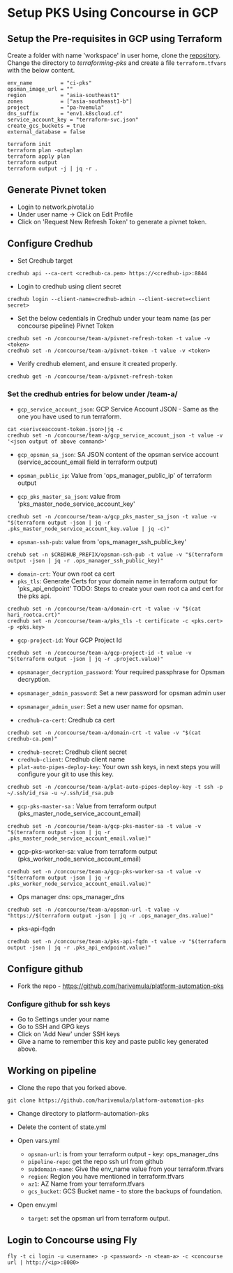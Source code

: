 

# Setup PKS Using Concourse in GCP


## Setup the Pre-requisites in GCP using Terraform
Create a folder with name 'workspace' in user home, clone the [repository](https://github.com/pivotal-cf/terraforming-gcp).
Change the directory to _terraforming-pks_ and create a file `terraform.tfvars` with the below content.
```
env_name         = "ci-pks"
opsman_image_url = ""
region           = "asia-southeast1"
zones            = ["asia-southeast1-b"]
project          = "pa-hvemula"
dns_suffix       = "env1.k8scloud.cf"
service_account_key = "terraform-svc.json"
create_gcs_buckets = true
external_database = false
```

```
terraform init
terraform plan -out=plan
terraform apply plan
terraform output
terraform output -j | jq -r .
```

## Generate Pivnet token
- Login to network.pivotal.io
- Under user name -> Click on Edit Profile
- Click on 'Request New Refresh Token' to generate a pivnet token.

## Configure Credhub
- Set Credhub target
```
credhub api --ca-cert <credhub-ca.pem> https://<credhub-ip>:8844
```
- Login to credhub using client secret
```
credhub login --client-name=credhub-admin --client-secret=<client secret>
```

- Set the below cedentials in Credhub under your team name (as per concourse pipeline)
Pivnet Token
```
credhub set -n /concourse/team-a/pivnet-refresh-token -t value -v <token>
credhub set -n /concourse/team-a/pivnet-token -t value -v <token>
```
- Verify credhub element, and ensure it created properly.
```
credhub get -n /concourse/team-a/pivnet-refresh-token
```
### Set the credhub entries for below under /team-a/
- `gcp_service_account_json`: GCP Service Account JSON - Same as the one you have used to run terraform.
```
cat <serivceaccount-token.json>|jq -c
credhub set -n /concourse/team-a/gcp_service_account_json -t value -v '<json output of above command>'
```
- `gcp_opsman_sa_json`: SA JSON content of the opsman service account (service_account_email field in terraform output)

- `opsman_public_ip`: Value from 'ops_manager_public_ip' of terraform output
- `gcp_pks_master_sa_json`: value from 'pks_master_node_service_account_key'
```
credhub set -n /concourse/team-a/gcp_pks_master_sa_json -t value -v "$(terraform output -json | jq -r .pks_master_node_service_account_key.value | jq -c)"
```
- `opsman-ssh-pub`: value from 'ops_manager_ssh_public_key'
```
crehub set -n $CREDHUB_PREFIX/opsman-ssh-pub -t value -v "$(terraform output -json | jq -r .ops_manager_ssh_public_key)"
```
- `domain-crt`: Your own root ca cert
- `pks_tls`: Generate Certs for your domain name in terraform output for 'pks_api_endpoint'
TODO: Steps to create your own root ca and cert for the pks api.

```
credhub set -n /concourse/team-a/domain-crt -t value -v "$(cat hari_rootca.crt)"
credhub set -n /concourse/team-a/pks_tls -t certificate -c <pks.cert> -p <pks.key>
```
- `gcp-project-id`: Your GCP Project Id
```
credhub set -n /concourse/team-a/gcp-project-id -t value -v "$(terraform output -json | jq -r .project.value)"
```

- `opsmanager_decryption_password`: Your required passphrase for Opsman decryption.

- `opsmanager_admin_password`: Set a new password for opsman admin user
- `opsmanager_admin_user`: Set a new user name for opsman.
- `credhub-ca-cert`:  Credhub ca cert

```
credhub set -n /concourse/team-a/domain-crt -t value -v "$(cat credhub-ca.pem)"
```

- `credhub-secret`: Credhub client secret
- `credhub-client`: Credhub client name
- `plat-auto-pipes-deploy-key`: Your own ssh keys, in next steps you will configure your git to use this key.

```
credhub set -n /concourse/team-a/plat-auto-pipes-deploy-key -t ssh -p ~/.ssh/id_rsa -u ~/.ssh/id_rsa.pub
```

- `gcp-pks-master-sa` : Value from terraform output (pks_master_node_service_account_email)

```
credhub set -n /concourse/team-a/gcp-pks-master-sa -t value -v "$(terraform output -json | jq -r .pks_master_node_service_account_email.value)"
```

- gcp-pks-worker-sa: value from terraform output (pks_worker_node_service_account_email)

```
credhub set -n /concourse/team-a/gcp-pks-worker-sa -t value -v "$(terraform output -json | jq -r .pks_worker_node_service_account_email.value)"
```

- Ops manager dns: ops_manager_dns

```
credhub set -n /concourse/team-a/opsman-url -t value -v "https://$(terraform output -json | jq -r .ops_manager_dns.value)"
```

- pks-api-fqdn

```
credhub set -n /concourse/team-a/pks-api-fqdn -t value -v "$(terraform output -json | jq -r .pks_api_endpoint.value)"
```



## Configure github
- Fork the repo - https://github.com/harivemula/platform-automation-pks

### Configure github for ssh keys
- Go to Settings under your name
- Go to SSH and GPG keys
- Click on 'Add New' under SSH keys
- Give a name to remember this key and paste public key generated above.



## Working on pipeline
- Clone the repo that you forked above.

```
git clone https://github.com/harivemula/platform-automation-pks
```
- Change directory to platform-automation-pks
- Delete the content of state.yml
- Open vars.yml
  - `opsman-url`: is from your terraform output - key: ops_manager_dns
  - `pipeline-repo`: get the repo ssh url from github
  - `subdomain-name`: Give the env_name value from your terraform.tfvars
  - `region`: Region you have mentioned in terraform.tfvars
  - `az1`: AZ Name from your terraform.tfvars
  - `gcs_bucket`: GCS Bucket name - to store the backups of foundation.

- Open env.yml
  - `target`: set the opsman url from terraform output.



## Login to Concourse using Fly

```
fly -t ci login -u <username> -p <password> -n <team-a> -c <concourse url | http://<ip>:8080>
```
